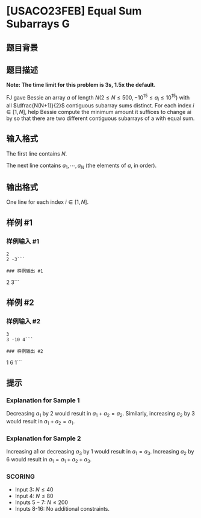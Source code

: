 # [USACO23FEB] Equal Sum Subarrays G

## 题目背景



## 题目描述

**Note: The time limit for this problem is 3s, 1.5x the default.** 

FJ gave Bessie an array $a$ of length $N(2 \le N \le 500,−10^{15} \le a_i \le 10^{15})$ with all $\dfrac{N(N+1)}{2}$ contiguous subarray sums distinct. For each index $i \in [1,N]$, help Bessie compute the minimum amount it suffices to change ai by so that there are two different contiguous subarrays of a with equal sum. 

## 输入格式

The first line contains $N$.

The next line contains $a_1, \cdots ,a_N$
(the elements of $a$, in order). 

## 输出格式

One line for each index $i \in [1,N]$. 

## 样例 #1

### 样例输入 #1
```
2
2 -3```

### 样例输出 #1

```
2
3```

## 样例 #2

### 样例输入 #2
```
3
3 -10 4```

### 样例输出 #2

```
1
6
1```

## 提示

### Explanation for Sample 1

Decreasing $a_1$ by $2$ would result in $a_1+a_2=a_2$. Similarly, increasing $a_2$ by $3$ would result in $a_1+a_2=a_1$. 

### Explanation for Sample 2

Increasing a1 or decreasing $a_3$ by $1$ would result in $a_1=a_3$. Increasing $a_2$ by $6$ would result in $a_1=a_1+a_2+a_3$. 

### SCORING

 - Input $3$: $N \le 40$
 - Input $4$: $N \le 80$
 - Inputs $5-7$: $N \le 200$
 - Inputs 8-16: No additional constraints.
